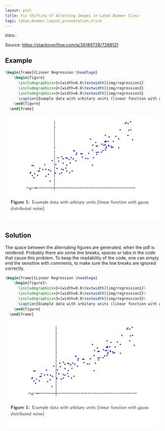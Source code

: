 ```yaml
---
layout: post
title: Fix Shifting of Alterning Images in Latex Beamer Class
tags: latex,beamer,layout,presentation,trick
---
```


Intro..

Source: https://stackoverflow.com/a/26189728/7268121

## Example


```latex
\begin{frame}{Linear Regression \headlogo}
    \begin{figure}
      \includegraphics<1>[width=0.8\textwidth]{img/regression1}
      \includegraphics<2>[width=0.8\textwidth]{img/regression2}
      \includegraphics<3>[width=0.8\textwidth]{img/regression3}
      \caption{Example data with arbitary units (linear function with gauss distributed noise)}
    \end{figure}
  \end{frame}
```

![Shifted Images](/images/shifted.gif)

## Solution

The space between the alternating figures are generated, when the pdf is rendered. Probably there are some line breaks, spaces or tabs in the code that cause this problem. To keep the readability of the code, one can simply end the sensitive with comments, to make sure the line breaks are ignored correctly.

```latex
\begin{frame}{Linear Regression \headlogo}
    \begin{figure}%
      \includegraphics<1>[width=0.8\textwidth]{img/regression1}%
      \includegraphics<2>[width=0.8\textwidth]{img/regression2}%
      \includegraphics<3>[width=0.8\textwidth]{img/regression3}%
      \caption{Example data with arbitary units (linear function with gauss distributed noise)}%
    \end{figure}
  \end{frame}
```

![Fixed Images](/images/fixed.gif)